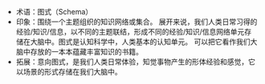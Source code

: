 + 术语：图式（Schema）
+ 印象：围绕一个主题组织的知识网络或集合。
展开来说，我们人类日常习得的经验/知识/信息，以不同的主题联结，形成不同的经验/知识/信息网络单元存储在大脑中。图式是认知科学中，人类基本的认知单元。
可以把它看作我们大脑中存放的一本本蕴藏丰富知识的书籍。
+ 拓展：意向图式，是我们人类日常体验，知觉事物产生的形体经验和感觉，它以场景的形式存储在我们大脑中。
